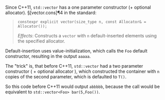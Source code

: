 Since C++11, `std::vector` has a one parameter constructor (+ optional allocator). §[vector.cons]¶4 in the standard:

> `constexpr explicit vector(size_type n, const Allocator& = Allocator());`
>
> *Effects*: Constructs a `vector` with `n` default-inserted elements using the specified allocator.

Default-insertion uses value-initialization, which calls the `Foo` default constructor, resulting in the output `aaaaa`.

The "trick" is, that before C++11, `std::vector` had a two parameter constructor ( + optional allocator ), which constructed the container with `n` copies of the second parameter, which is defaulted to `T()`.

So this code before C++11 would output `abbbbb`, because the call would be equivalent to `std::vector<Foo> bar(5,Foo())`.